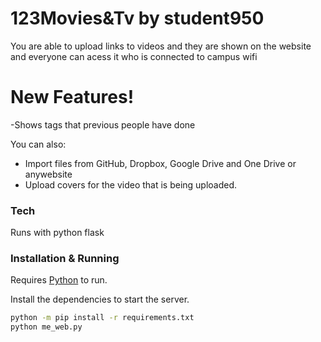 # 123Movies&Tv by student950 

You are able to upload links to videos and they are shown on the website and everyone can acess it who is connected to campus wifi

# New Features!

  -Shows tags that previous people have done 


You can also:
  - Import files from GitHub, Dropbox, Google Drive and One Drive or anywebsite
  - Upload covers for the video that is being uploaded.


### Tech

Runs with python flask

### Installation & Running

Requires [Python](https://www.python.org/downloads/)  to run.

Install the dependencies to start the server.

```bat
python -m pip install -r requirements.txt
python me_web.py
```
